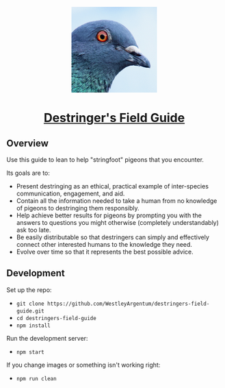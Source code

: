 <p align="center">
  <a href="https://destringers-field-guide.com">
    <img src="./src/images/icon.jpeg" width=200 />
  </a>
</p>

<h1 align="center">
  <a href="https://destringers-field-guide.com">Destringer's Field Guide</a>
</h1>

## Overview

Use this guide to lean to help "stringfoot" pigeons that you encounter.

Its goals are to:

- Present destringing as an ethical, practical example of inter-species communication, engagement, and aid.
- Contain all the information needed to take a human from no knowledge of pigeons to destringing them responsibly.
- Help achieve better results for pigeons by prompting you with the answers to questions you might otherwise (completely understandably) ask too late.
- Be easily distributable so that destringers can simply and effectively connect other interested humans to the knowledge they need.
- Evolve over time so that it represents the best possible advice.


## Development

Set up the repo:
- `git clone https://github.com/WestleyArgentum/destringers-field-guide.git`
- `cd destringers-field-guide`
- `npm install`

Run the development server:
- `npm start`

If you change images or something isn't working right:
- `npm run clean`
